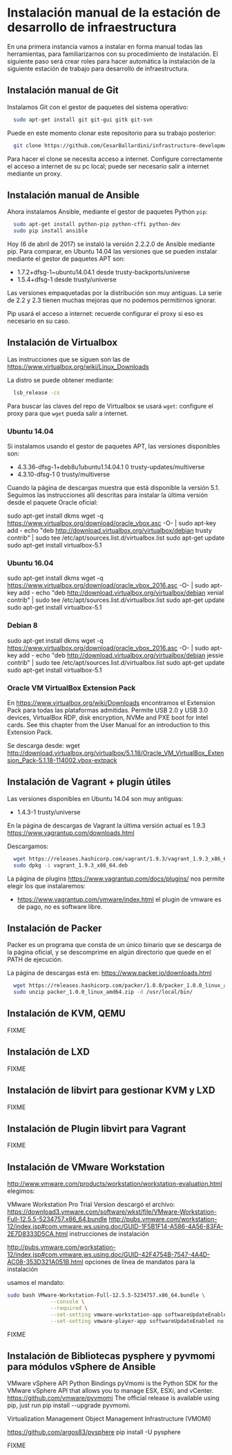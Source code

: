 # Instalación manual de la estación de desarrollo de infraestructura


En una primera instancia vamos a instalar en forma manual todas las herramientas, para 
familiarizarnos con su procedimiento de instalación.  El siguiente paso será crear roles
para hacer automática la instalación de la siguiente estación de trabajo para
desarrollo de infraestructura.

## Instalación manual de Git

Instalamos Git con el gestor de paquetes del sistema operativo:

```bash
  sudo apt-get install git git-gui gitk git-svn
```

Puede en este momento clonar este repositorio para su trabajo posterior:

```bash
  git clone https://github.com/CesarBallardini/infrastructure-development.git
```

Para hacer el clone se necesita acceso a internet.  Configure correctamente el acceso
a internet de su pc local; puede ser necesario salir a internet mediante un proxy.

## Instalación manual de Ansible

Ahora instalamos Ansible, mediante el gestor de paquetes Python `pip`:

```bash
  sudo apt-get install python-pip python-cffi python-dev
  sudo pip install ansible
```

Hoy (6 de abril de 2017) se instaló la versión 2.2.2.0 de Ansible mediante pip. Para comparar, 
en Ubuntu 14.04 las versiones que se pueden instalar mediante el gestor de paquetes APT son:

* 1.7.2+dfsg-1~ubuntu14.04.1 desde trusty-backports/universe
* 1.5.4+dfsg-1 desde trusty/universe

Las versiones empaquetadas por la distribución son muy antiguas.  La serie de 2.2 y 2.3 tienen
muchas mejoras que no podemos permitirnos ignorar.

Pip usará el acceso a internet: recuerde configurar el proxy si eso es necesario en su caso.


## Instalación de Virtualbox

Las instrucciones que se siguen son las de https://www.virtualbox.org/wiki/Linux_Downloads

La distro se puede obtener mediante:

```bash
  lsb_release -cs
```

Para buscar las claves del repo de Virtualbox se usará `wget`: configure el proxy para que `wget` pueda salir a internet.

### Ubuntu 14.04

Si instalamos usando el gestor de paquetes APT, las versiones disponibles son: 
* 4.3.36-dfsg-1+deb8u1ubuntu1.14.04.1 0 trusty-updates/multiverse
* 4.3.10-dfsg-1 0 trusty/multiverse

Cuando la página de descargas muestra que está disponible la versión 5.1. Seguimos las instrucciones allí
descritas para instalar la última versión desde el paquete Oracle oficial:

sudo apt-get install dkms
wget -q https://www.virtualbox.org/download/oracle_vbox.asc -O- | sudo apt-key add -
echo "deb http://download.virtualbox.org/virtualbox/debian trusty contrib" | sudo tee /etc/apt/sources.list.d/virtualbox.list
sudo apt-get update
sudo apt-get install virtualbox-5.1

### Ubuntu 16.04

sudo apt-get install dkms
wget -q https://www.virtualbox.org/download/oracle_vbox_2016.asc -O- | sudo apt-key add -
echo "deb http://download.virtualbox.org/virtualbox/debian xenial contrib" | sudo tee /etc/apt/sources.list.d/virtualbox.list
sudo apt-get update
sudo apt-get install virtualbox-5.1


### Debian 8

sudo apt-get install dkms
wget -q https://www.virtualbox.org/download/oracle_vbox_2016.asc -O- | sudo apt-key add -
echo "deb http://download.virtualbox.org/virtualbox/debian jessie contrib" | sudo tee /etc/apt/sources.list.d/virtualbox.list
sudo apt-get update
sudo apt-get install virtualbox-5.1

### Oracle VM VirtualBox Extension Pack

En https://www.virtualbox.org/wiki/Downloads encontramos el Extension Pack para todas las plataformas admitidas.  Permite USB 2.0 y USB 3.0 devices, VirtualBox RDP, disk encryption, NVMe and PXE boot for Intel cards. See this chapter from the User Manual for an introduction to this Extension Pack.

Se descarga desde:
wget http://download.virtualbox.org/virtualbox/5.1.18/Oracle_VM_VirtualBox_Extension_Pack-5.1.18-114002.vbox-extpack

## Instalación de  Vagrant + plugin útiles

Las versiones disponibles en Ubuntu 14.04 son muy antiguas:
* 1.4.3-1 trusty/universe

En la página de descargas de Vagrant la última versión actual es 1.9.3 https://www.vagrantup.com/downloads.html

Descargamos:

```bash
  wget https://releases.hashicorp.com/vagrant/1.9.3/vagrant_1.9.3_x86_64.deb
  sudo dpkg -i vagrant_1.9.3_x86_64.deb 

```


La página de plugins https://www.vagrantup.com/docs/plugins/ nos permite elegir los que instalaremos:

* https://www.vagrantup.com/vmware/index.html el plugin de vmware es de pago, no es software libre.


## Instalación de  Packer

Packer es un programa que consta de un único binario que se descarga de la página oficial, y se 
descomprime en algún directorio que quede en el PATH de ejecución.

La página de descargas está en: https://www.packer.io/downloads.html

```bash
  wget https://releases.hashicorp.com/packer/1.0.0/packer_1.0.0_linux_amd64.zip
  sudo unzip packer_1.0.0_linux_amd64.zip -d /usr/local/bin/

```


## Instalación de  KVM, QEMU

FIXME

## Instalación de  LXD

FIXME

## Instalación de  libvirt para gestionar KVM y LXD

FIXME

## Instalación de  Plugin libvirt para Vagrant

FIXME

## Instalación de  VMware Workstation

http://www.vmware.com/products/workstation/workstation-evaluation.html
elegimos:

VMware Workstation Pro Trial Version
descargó el archivo: https://download3.vmware.com/software/wkst/file/VMware-Workstation-Full-12.5.5-5234757.x86_64.bundle
http://pubs.vmware.com/workstation-12/index.jsp#com.vmware.ws.using.doc/GUID-1F5B1F14-A586-4A56-83FA-2E7D8333D5CA.html instrucciones de instalación

http://pubs.vmware.com/workstation-12/index.jsp#com.vmware.ws.using.doc/GUID-42F4754B-7547-4A4D-AC08-353D321A051B.html opciones de línea de mandatos para la instalación

usamos el mandato:

```bash
sudo bash VMware-Workstation-Full-12.5.5-5234757.x86_64.bundle \
              --console \
              --required \
              --set-setting vmware-workstation-app softwareUpdateEnabled no \
              --set-setting vmware-player-app softwareUpdateEnabled no 
```

FIXME

## Instalación de  Bibliotecas pysphere y pyvmomi para módulos vSphere de Ansible

VMware vSphere API Python Bindings 
pyVmomi is the Python SDK for the VMware vSphere API that allows you to manage ESX, ESXi, and vCenter.
https://github.com/vmware/pyvmomi
The official release is available using pip, just run pip install --upgrade pyvmomi.

Virtualization Management Object Management Infrastructure (VMOMI)



https://github.com/argos83/pysphere
pip install -U pysphere



FIXME

